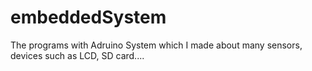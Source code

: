 # embeddedSystem
The programs with Adruino System which I made about many sensors, devices such as LCD, SD card....
